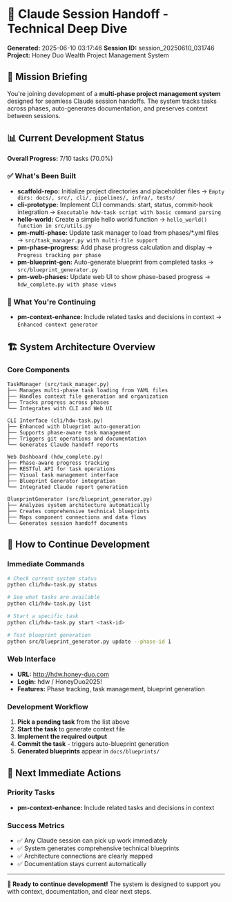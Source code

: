 # 🤝 Claude Session Handoff - Technical Deep Dive

**Generated:** 2025-06-10 03:17:46
**Session ID:** session_20250610_031746
**Project:** Honey Duo Wealth Project Management System

## 🎯 Mission Briefing

You're joining development of a **multi-phase project management system** designed for seamless Claude session handoffs. The system tracks tasks across phases, auto-generates documentation, and preserves context between sessions.

## 📊 Current Development Status

**Overall Progress:** 7/10 tasks (70.0%)

### ✅ What's Been Built
- **scaffold-repo:** Initialize project directories and placeholder files → `Empty dirs: docs/, src/, cli/, pipelines/, infra/, tests/`
- **cli-prototype:** Implement CLI commands: start, status, commit-hook integration → `Executable hdw-task script with basic command parsing`
- **hello-world:** Create a simple hello world function → `hello_world() function in src/utils.py`
- **pm-multi-phase:** Update task manager to load from phases/*.yml files → `src/task_manager.py with multi-file support`
- **pm-phase-progress:** Add phase progress calculation and display → `Progress tracking per phase`
- **pm-blueprint-gen:** Auto-generate blueprint from completed tasks → `src/blueprint_generator.py`
- **pm-web-phases:** Update web UI to show phase-based progress → `hdw_complete.py with phase views`

### 🔄 What You're Continuing
- **pm-context-enhance:** Include related tasks and decisions in context → `Enhanced context generator`


## 🏗️ System Architecture Overview

### Core Components
```
TaskManager (src/task_manager.py)
├── Manages multi-phase task loading from YAML files
├── Handles context file generation and organization  
├── Tracks progress across phases
└── Integrates with CLI and Web UI

CLI Interface (cli/hdw-task.py)
├── Enhanced with blueprint auto-generation
├── Supports phase-aware task management
├── Triggers git operations and documentation
└── Generates Claude handoff reports

Web Dashboard (hdw_complete.py)  
├── Phase-aware progress tracking
├── RESTful API for task operations
├── Visual task management interface
├── Blueprint Generator integration
└── Integrated Claude report generation

BlueprintGenerator (src/blueprint_generator.py)
├── Analyzes system architecture automatically
├── Creates comprehensive technical blueprints
├── Maps component connections and data flows
└── Generates session handoff documents
```

## 🚀 How to Continue Development

### Immediate Commands
```bash
# Check current system status
python cli/hdw-task.py status

# See what tasks are available
python cli/hdw-task.py list

# Start a specific task
python cli/hdw-task.py start <task-id>

# Test blueprint generation
python src/blueprint_generator.py update --phase-id 1
```

### Web Interface
- **URL:** http://hdw.honey-duo.com
- **Login:** hdw / HoneyDuo2025!
- **Features:** Phase tracking, task management, blueprint generation

### Development Workflow
1. **Pick a pending task** from the list above
2. **Start the task** to generate context file
3. **Implement the required output** 
4. **Commit the task** - triggers auto-blueprint generation
5. **Generated blueprints** appear in `docs/blueprints/`

## 🎯 Next Immediate Actions

### Priority Tasks
- **pm-context-enhance:** Include related tasks and decisions in context


### Success Metrics
- ✅ Any Claude session can pick up work immediately  
- ✅ System generates comprehensive technical blueprints
- ✅ Architecture connections are clearly mapped
- ✅ Documentation stays current automatically

---

**🚀 Ready to continue development!** The system is designed to support you with context, documentation, and clear next steps.
